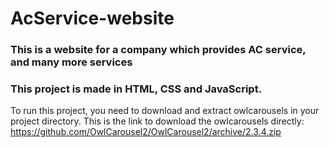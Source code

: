 # AcService-website
### This is a website for a company which provides AC service, and many more services
### This project is made in HTML, CSS and JavaScript.
To run this project, you need to download and extract owlcarousels in your project directory.
This is the link to download the owlcarousels directly: https://github.com/OwlCarousel2/OwlCarousel2/archive/2.3.4.zip
